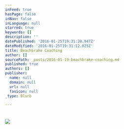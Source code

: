 ```yaml
---
inFeed: true
hasPage: false
inNav: false
inLanguage: null
starred: true
keywords: []
description: ''
datePublished: '2016-01-25T19:31:20.947Z'
dateModified: '2016-01-25T19:31:12.025Z'
title: Beachbrake Coaching
author: []
sourcePath: _posts/2016-01-19-beachbrake-coaching.md
published: true
authors: []
publisher:
  name: null
  domain: null
  url: null
  favicon: null
_type: Blurb

---
```

# 

# ![](https://the-grid-user-content.s3-us-west-2.amazonaws.com/af677a28-dfea-4f3f-98a6-7999eac77004.jpg)